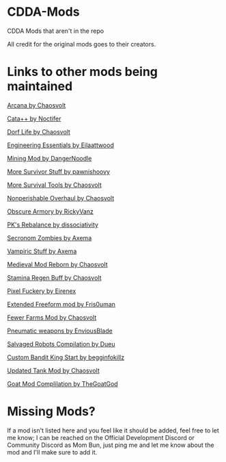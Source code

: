 # CDDA-Mods
CDDA Mods that aren't in the repo

All credit for the original mods goes to their creators.

# Links to other mods being maintained

[Arcana by Chaosvolt](https://github.com/chaosvolt/cdda-arcana-mod)

[Cata++ by Noctifer](https://github.com/Noctifer-de-Mortem/nocts_cata_mod)

[Dorf Life by Chaosvolt](https://github.com/chaosvolt/Dorf-Life-CDDA)

[Engineering Essentials by Eilaattwood](https://github.com/eilaattwood/EngineeringEssentials)

[Mining Mod by DangerNoodle](https://github.com/DangerNoodle/mining-mod)

[More Survivor Stuff by pawnishoovy](https://github.com/pawnishoovy/More-Survivor-Stuff)

[More Survival Tools by Chaosvolt](https://github.com/chaosvolt/MST_Extra_Mod)

[Nonperishable Overhaul by Chaosvolt](https://github.com/chaosvolt/CDDA_Nonperishable_Overhaul)

[Obscure Armory by RickyVanz](https://github.com/RickyVanz/Obscure-Armory)

[PK's Rebalance by dissociativity](https://github.com/dissociativity/PKs_Rebalancing)

[Secronom Zombies by Axema](https://github.com/Axema/Secronom-Zombies)

[Vampiric Stuff by Axema](https://github.com/Axema/Vampiric-Stuff)

[Medieval Mod Reborn by Chaosvolt](https://github.com/chaosvolt/cdda_medieval_mod_reborn)

[Stamina Regen Buff by Chaosvolt](https://github.com/chaosvolt/cdda-stamina-regen-buff)

[Pixel Fuckery by Eirenex](https://discourse.cataclysmdda.org/t/pixels-various-fuckery/16642)

[Extended Freeform mod by Fris0uman](https://github.com/Fris0uman/Extended_freeform_mod)

[Fewer Farms Mod by Chaosvolt](https://github.com/chaosvolt/cdda-fewer-farms-mod)

[Pneumatic weapons by EnviousBlade](https://github.com/EnviousBlade/Pneumatic-Weapons)

[Salvaged Robots Compilation by Dueu](https://github.com/Dueu/Salvaged_Robots_mod_compilation)

[Custom Bandit King Start by begginfokillz](https://github.com/begginfokillz/customBanditKingStartMod)

[Updated Tank Mod by Chaosvolt](https://github.com/chaosvolt/cdda-tankmod-revived-mod)

[Goat Mod Complilation by TheGoatGod](https://github.com/TheGoatGod/Goats-Mod-Compilation)


# Missing Mods?
If a mod isn't listed here and you feel like it should be added, feel free to let me know; I can be reached on the Official Development Discord or Community Discord as Mom Bun, just ping me and let me know about the mod and I'll make sure to add it. 
